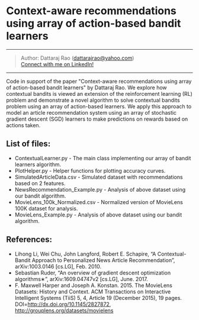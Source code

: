# Context-aware recommendations using array of action-based bandit learners
---
> Author: Dattaraj Rao (dattarajrao@yahoo.com) <br>
> [Connect with me on LinkedIn!](https://www.linkedin.com/in/dattarajrao)
---

Code in support of the paper "Context-aware recommendations using array of action-based bandit learners" by Dattaraj Rao.
We explore how contextual bandits is viewed an extension of the reinforcement learning (RL) problem and demonstrate a novel algorithm to solve contextual bandits problem using an array of action-based learners. We apply this approach to model an article recommendation system using an array of stochastic gradient descent (SGD) learners to make predictions on rewards based on actions taken.

## List of files:
- ContextualLearner.py - The main class implementing our array of bandit learners algorithm.
- PlotHelper.py - Helper functions for plotting accuracy curves.
- SimulatedArticleData.csv - Simulated dataset with recommendations based on 2 features.
- NewsRecommendation_Example.py - Analysis of above dataset using our bandit algorithm.
- MovieLens_100k_Normalized.csv - Normalized version of MovieLens 100K dataset for analysis.
- MovieLens_Example.py - Analysis of above dataset using our bandit algorithm.

## References:
- Lihong Li, Wei Chu, John Langford, Robert E. Schapire, “A Contextual-Bandit Approach to Personalized News Article Recommendation”, arXiv:1003.0146 [cs.LG], Feb. 2010.
- Sebastian Ruder, “An overview of gradient descent optimization algorithms∗”, arXiv:1609.04747v2 [cs.LG], June. 2017.
- F. Maxwell Harper and Joseph A. Konstan. 2015. The MovieLens Datasets: History and Context. ACM Transactions on Interactive Intelligent Systems (TiiS) 5, 4, Article 19 (December 2015), 19 pages. DOI=http://dx.doi.org/10.1145/2827872, http://grouplens.org/datasets/movielens
